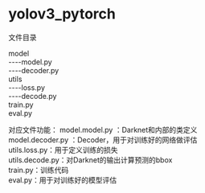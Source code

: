 # yolov3_pytorch

文件目录

model\
----model.py\
----decoder.py\
utils\
----loss.py\
----decode.py\
train.py\
eval.py

对应文件功能：
model.model.py ：Darknet和内部的类定义\
model.decoder.py ：Decoder，用于对训练好的网络做评估\
utils.loss.py：用于定义训练的损失\
utils.decode.py：对Darknet的输出计算预测的bbox\
train.py：训练代码\
eval.py：用于对训练好的模型评估
